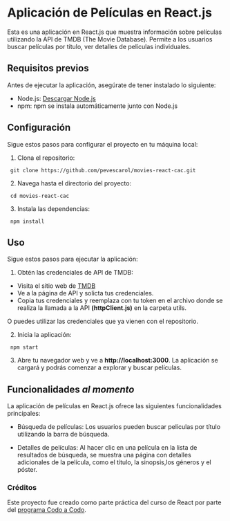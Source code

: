 # Aplicación de Películas en React.js

Esta es una aplicación en React.js que muestra información sobre películas utilizando la API de TMDB (The Movie Database). Permite a los usuarios buscar películas por título, ver detalles de películas individuales.


## Requisitos previos

Antes de ejecutar la aplicación, asegúrate de tener instalado lo siguiente:

- Node.js: [Descargar Node.js](https://nodejs.org)
- npm: npm se instala automáticamente junto con Node.js


## Configuración

Sigue estos pasos para configurar el proyecto en tu máquina local:

1. Clona el repositorio:

  ```shell
   git clone https://github.com/pevescarol/movies-react-cac.git
  ```

2. Navega hasta el directorio del proyecto:

  ```shell
   cd movies-react-cac
  ```

3. Instala las dependencias:
  ```shell
   npm install
  ```


## Uso

Sigue estos pasos para ejecutar la aplicación:

1. Obtén las credenciales de API de TMDB:
- Visita el sitio web de [TMDB](https://www.themoviedb.org/)
- Ve a la página de API y solicta tus credenciales.
- Copia tus credenciales y reemplaza con tu token en el archivo donde se realiza la llamada a la API **(httpClient.js)** en la carpeta utils.

O puedes utilizar las credenciales que ya vienen con el repositorio.

2. Inicia la aplicación:

  ```shell
   npm start
  ```

3. Abre tu navegador web y ve a **http://localhost:3000**.
La aplicación se cargará y podrás comenzar a explorar y buscar películas.


## Funcionalidades *al momento*

La aplicación de películas en React.js ofrece las siguientes funcionalidades principales:

- Búsqueda de películas: Los usuarios pueden buscar películas por título utilizando la barra de búsqueda.

- Detalles de películas: Al hacer clic en una película en la lista de resultados de búsqueda, se muestra una página con detalles adicionales de la película, como el título, la sinopsis,los géneros y el póster.



### Créditos

Este proyecto fue creado como parte práctica del curso de React por parte del [programa Codo a Codo](https://agenciadeaprendizaje.bue.edu.ar/).